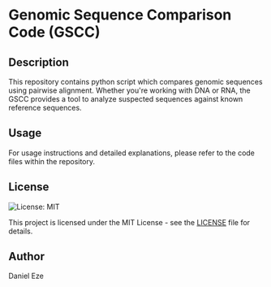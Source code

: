 # Genomic Sequence Comparison Code (GSCC)

## Description

This repository contains python script which compares genomic sequences using pairwise alignment. Whether you're working with DNA or RNA, the GSCC provides a tool to analyze suspected sequences against known reference sequences.

## Usage

For usage instructions and detailed explanations, please refer to the code files within the repository.

## License

![License: MIT](https://img.shields.io/badge/License-MIT-green.svg)

This project is licensed under the MIT License - see the [LICENSE](LICENSE) file for details.

## Author

Daniel Eze

